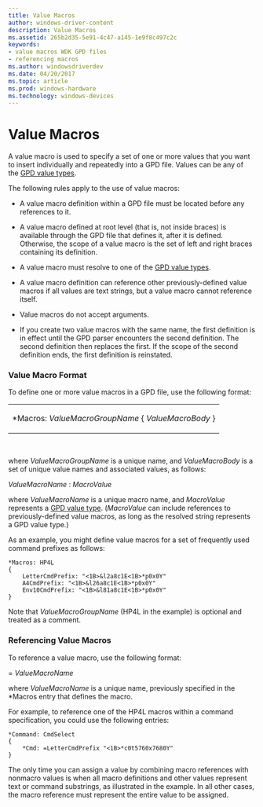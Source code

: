 ```yaml
---
title: Value Macros
author: windows-driver-content
description: Value Macros
ms.assetid: 265b2d35-5e91-4c47-a145-1e9f8c497c2c
keywords:
- value macros WDK GPD files
- referencing macros
ms.author: windowsdriverdev
ms.date: 04/20/2017
ms.topic: article
ms.prod: windows-hardware
ms.technology: windows-devices
---
```


# Value Macros





A value macro is used to specify a set of one or more values that you want to insert individually and repeatedly into a GPD file. Values can be any of the [GPD value types](gpd-value-types.md).

The following rules apply to the use of value macros:

-   A value macro definition within a GPD file must be located before any references to it.

-   A value macro defined at root level (that is, not inside braces) is available through the GPD file that defines it, after it is defined. Otherwise, the scope of a value macro is the set of left and right braces containing its definition.

-   A value macro must resolve to one of the [GPD value types](gpd-value-types.md).

-   A value macro definition can reference other previously-defined value macros if all values are text strings, but a value macro cannot reference itself.

-   Value macros do not accept arguments.

-   If you create two value macros with the same name, the first definition is in effect until the GPD parser encounters the second definition. The second definition then replaces the first. If the scope of the second definition ends, the first definition is reinstated.

### Value Macro Format

To define one or more value macros in a GPD file, use the following format:

<table>
<colgroup>
<col width="100%" />
</colgroup>
<tbody>
<tr class="odd">
<td><p>*Macros: <em>ValueMacroGroupName</em> { <em>ValueMacroBody</em> }</p></td>
</tr>
</tbody>
</table>

 

where *ValueMacroGroupName* is a unique name, and *ValueMacroBody* is a set of unique value names and associated values, as follows:

*ValueMacroName* : *MacroValue*

where *ValueMacroName* is a unique macro name, and *MacroValue* represents a [GPD value type](gpd-value-types.md). (*MacroValue* can include references to previously-defined value macros, as long as the resolved string represents a GPD value type.)

As an example, you might define value macros for a set of frequently used command prefixes as follows:

```
*Macros: HP4L
{
    LetterCmdPrefix: "<1B>&l2a8c1E<1B>*p0x0Y"
    A4CmdPrefix: "<1B>&l26a8c1E<1B>*p0x0Y"
    Env10CmdPrefix: "<1B>&l81a8c1E<1B>*p0x0Y"
}
```

Note that *ValueMacroGroupName* (HP4L in the example) is optional and treated as a comment.

### Referencing Value Macros

To reference a value macro, use the following format:

= *ValueMacroName*

where *ValueMacroName* is a unique name, previously specified in the \*Macros entry that defines the macro.

For example, to reference one of the HP4L macros within a command specification, you could use the following entries:

```
*Command: CmdSelect
{
    *Cmd: =LetterCmdPrefix "<1B>*c0t5760x7680Y"
}
```

The only time you can assign a value by combining macro references with nonmacro values is when all macro definitions and other values represent text or command substrings, as illustrated in the example. In all other cases, the macro reference must represent the entire value to be assigned.

 

 




